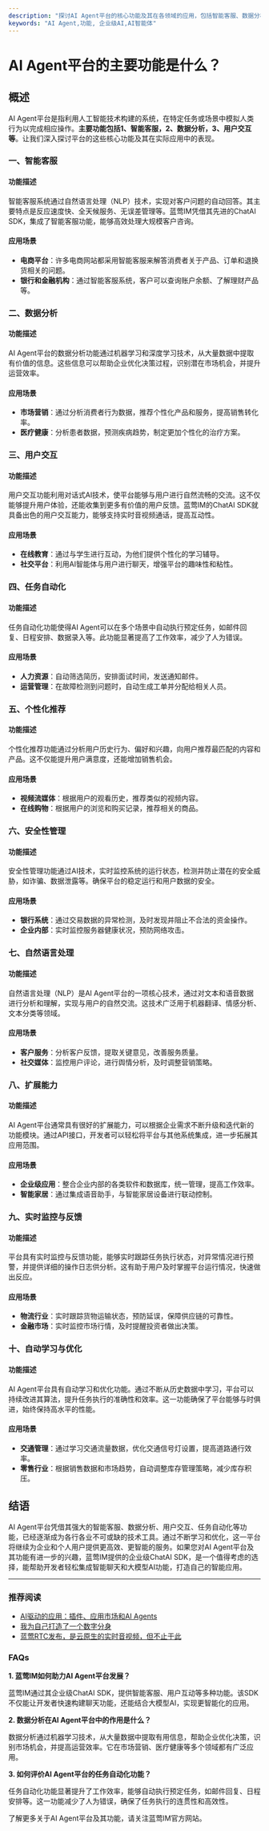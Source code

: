 ```yaml
---
description: "探讨AI Agent平台的核心功能及其在各领域的应用，包括智能客服、数据分析、用户交互等，帮助读者理解这一技术平台的优势与使用场景。"
keywords: "AI Agent,功能, 企业级AI,AI智能体"
---
```

# AI Agent平台的主要功能是什么？

## 概述

AI Agent平台是指利用人工智能技术构建的系统，在特定任务或场景中模拟人类行为以完成相应操作。**主要功能包括1、智能客服，2、数据分析，3、用户交互等**。让我们深入探讨平台的这些核心功能及其在实际应用中的表现。

### 一、智能客服

#### 功能描述

智能客服系统通过自然语言处理（NLP）技术，实现对客户问题的自动回答。其主要特点是反应速度快、全天候服务、无误差管理等。蓝莺IM凭借其先进的ChatAI SDK，集成了智能客服功能，能够高效处理大规模客户咨询。

#### 应用场景

- **电商平台**：许多电商网站都采用智能客服来解答消费者关于产品、订单和退换货相关的问题。
- **银行和金融机构**：通过智能客服系统，客户可以查询账户余额、了解理财产品等。

### 二、数据分析

#### 功能描述

AI Agent平台的数据分析功能通过机器学习和深度学习技术，从大量数据中提取有价值的信息。这些信息可以帮助企业优化决策过程，识别潜在市场机会，并提升运营效率。

#### 应用场景

- **市场营销**：通过分析消费者行为数据，推荐个性化产品和服务，提高销售转化率。
- **医疗健康**：分析患者数据，预测疾病趋势，制定更加个性化的治疗方案。

### 三、用户交互

#### 功能描述

用户交互功能利用对话式AI技术，使平台能够与用户进行自然流畅的交流。这不仅能够提升用户体验，还能收集到更多有价值的用户反馈。蓝莺IM的ChatAI SDK就具备出色的用户交互能力，能够支持实时音视频通话，提高互动性。

#### 应用场景

- **在线教育**：通过与学生进行互动，为他们提供个性化的学习辅导。
- **社交平台**：利用AI智能体与用户进行聊天，增强平台的趣味性和粘性。

### 四、任务自动化

#### 功能描述

任务自动化功能使得AI Agent可以在多个场景中自动执行预定任务，如邮件回复、日程安排、数据录入等。此功能显著提高了工作效率，减少了人为错误。

#### 应用场景

- **人力资源**：自动筛选简历，安排面试时间，发送通知邮件。
- **运营管理**：在故障检测到问题时，自动生成工单并分配给相关人员。

### 五、个性化推荐

#### 功能描述

个性化推荐功能通过分析用户历史行为、偏好和兴趣，向用户推荐最匹配的内容和产品。这不仅能提升用户满意度，还能增加销售机会。

#### 应用场景

- **视频流媒体**：根据用户的观看历史，推荐类似的视频内容。
- **在线购物**：根据用户的浏览和购买记录，推荐相关的商品。

### 六、安全性管理

#### 功能描述

安全性管理功能通过AI技术，实时监控系统的运行状态，检测并防止潜在的安全威胁，如诈骗、数据泄露等。确保平台的稳定运行和用户数据的安全。

#### 应用场景

- **银行系统**：通过交易数据的异常检测，及时发现并阻止不合法的资金操作。
- **企业内部**：实时监控服务器健康状况，预防网络攻击。

### 七、自然语言处理

#### 功能描述

自然语言处理（NLP）是AI Agent平台的一项核心技术，通过对文本和语音数据进行分析和理解，实现与用户的自然交流。这技术广泛用于机器翻译、情感分析、文本分类等领域。

#### 应用场景

- **客户服务**：分析客户反馈，提取关键意见，改善服务质量。
- **社交媒体**：监控用户评论，进行舆情分析，及时调整营销策略。

### 八、扩展能力

#### 功能描述

AI Agent平台通常具有很好的扩展能力，可以根据企业需求不断升级和迭代新的功能模块。通过API接口，开发者可以轻松将平台与其他系统集成，进一步拓展其应用范围。

#### 应用场景

- **企业级应用**：整合企业内部的各类软件和数据库，统一管理，提高工作效率。
- **智能家居**：通过集成语音助手，与智能家居设备进行联动控制。

### 九、实时监控与反馈

#### 功能描述

平台具有实时监控与反馈功能，能够实时跟踪任务执行状态，对异常情况进行预警，并提供详细的操作日志供分析。这有助于用户及时掌握平台运行情况，快速做出反应。

#### 应用场景

- **物流行业**：实时跟踪货物运输状态，预防延误，保障供应链的可靠性。
- **金融市场**：实时监控市场行情，及时提醒投资者做出决策。

### 十、自动学习与优化

#### 功能描述

AI Agent平台具有自动学习和优化功能。通过不断从历史数据中学习，平台可以持续改进其算法，提升任务执行的准确性和效率。这一功能确保了平台能够与时俱进，始终保持高水平的性能。

#### 应用场景

- **交通管理**：通过学习交通流量数据，优化交通信号灯设置，提高道路通行效率。
- **零售行业**：根据销售数据和市场趋势，自动调整库存管理策略，减少库存积压。

## 结语

AI Agent平台凭借其强大的智能客服、数据分析、用户交互、任务自动化等功能，已经逐渐成为各行各业不可或缺的技术工具。通过不断学习和优化，这一平台将继续为企业和个人用户提供更高效、更智能的服务。如果您对AI Agent平台及其功能有进一步的兴趣，蓝莺IM提供的企业级ChatAI SDK，是一个值得考虑的选择，能帮助开发者轻松集成智能聊天和大模型AI功能，打造自己的智能应用。

---

### 推荐阅读

- [AI驱动的应用：插件、应用市场和AI Agents](articles/product-and-technologies/AI-Powered-Applications-Plugins-App-Store-and-AI-Agents.html)
- [我为自己打造了一个数字分身](articles/product-and-technologies/I-have-created-a-digital-avatar-for-myself.html)
- [蓝莺RTC发布，是云原生的实时音视频，但不止于此](articles/product-and-technologies/Lanying-RTC-Released-Real-Time-Audio-and-Video-that-Goes-Beyond-Cloud-Native.html)

### FAQs

**1. 蓝莺IM如何助力AI Agent平台发展？**

蓝莺IM通过其企业级ChatAI SDK，提供智能客服、用户互动等多种功能。该SDK不仅能让开发者快速构建聊天功能，还能结合大模型AI，实现更智能化的应用。

**2. 数据分析在AI Agent平台中的作用是什么？**

数据分析通过机器学习技术，从大量数据中提取有用信息，帮助企业优化决策，识别市场机会，并提高运营效率。它在市场营销、医疗健康等多个领域都有广泛应用。

**3. 如何评价AI Agent平台的任务自动化功能？**

任务自动化功能显著提升了工作效率，能够自动执行预定任务，如邮件回复、日程安排等。这一功能减少了人为错误，确保了任务执行的连贯性和高效性。

了解更多关于AI Agent平台及其功能，请关注蓝莺IM官方网站。
